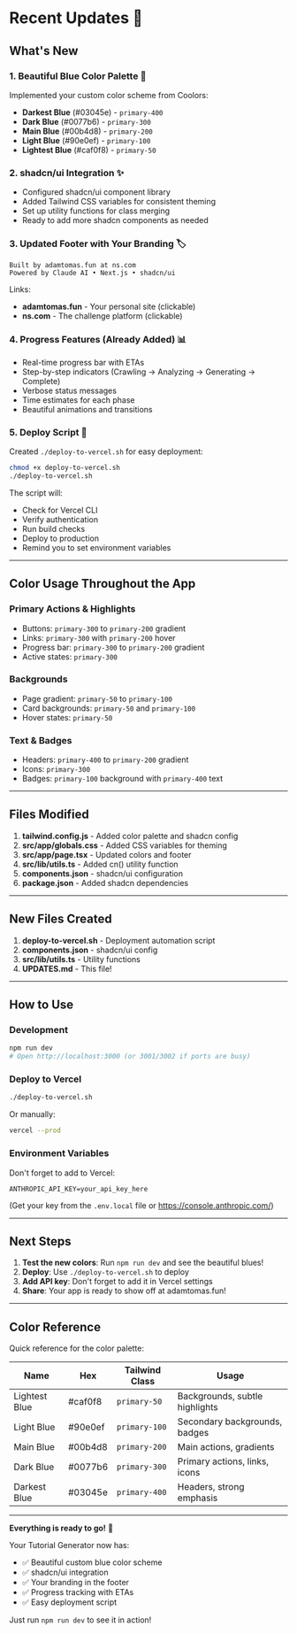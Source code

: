 # Recent Updates 🎨

## What's New

### 1. Beautiful Blue Color Palette 🎨
Implemented your custom color scheme from Coolors:
- **Darkest Blue** (#03045e) - `primary-400`
- **Dark Blue** (#0077b6) - `primary-300`
- **Main Blue** (#00b4d8) - `primary-200`
- **Light Blue** (#90e0ef) - `primary-100`
- **Lightest Blue** (#caf0f8) - `primary-50`

### 2. shadcn/ui Integration ✨
- Configured shadcn/ui component library
- Added Tailwind CSS variables for consistent theming
- Set up utility functions for class merging
- Ready to add more shadcn components as needed

### 3. Updated Footer with Your Branding 🏷️
```
Built by adamtomas.fun at ns.com
Powered by Claude AI • Next.js • shadcn/ui
```

Links:
- **adamtomas.fun** - Your personal site (clickable)
- **ns.com** - The challenge platform (clickable)

### 4. Progress Features (Already Added) 📊
- Real-time progress bar with ETAs
- Step-by-step indicators (Crawling → Analyzing → Generating → Complete)
- Verbose status messages
- Time estimates for each phase
- Beautiful animations and transitions

### 5. Deploy Script 🚀
Created `./deploy-to-vercel.sh` for easy deployment:
```bash
chmod +x deploy-to-vercel.sh
./deploy-to-vercel.sh
```

The script will:
- Check for Vercel CLI
- Verify authentication
- Run build checks
- Deploy to production
- Remind you to set environment variables

---

## Color Usage Throughout the App

### Primary Actions & Highlights
- Buttons: `primary-300` to `primary-200` gradient
- Links: `primary-300` with `primary-200` hover
- Progress bar: `primary-300` to `primary-200` gradient
- Active states: `primary-300`

### Backgrounds
- Page gradient: `primary-50` to `primary-100`
- Card backgrounds: `primary-50` and `primary-100`
- Hover states: `primary-50`

### Text & Badges
- Headers: `primary-400` to `primary-200` gradient
- Icons: `primary-300`
- Badges: `primary-100` background with `primary-400` text

---

## Files Modified

1. **tailwind.config.js** - Added color palette and shadcn config
2. **src/app/globals.css** - Added CSS variables for theming
3. **src/app/page.tsx** - Updated colors and footer
4. **src/lib/utils.ts** - Added cn() utility function
5. **components.json** - shadcn/ui configuration
6. **package.json** - Added shadcn dependencies

---

## New Files Created

1. **deploy-to-vercel.sh** - Deployment automation script
2. **components.json** - shadcn/ui config
3. **src/lib/utils.ts** - Utility functions
4. **UPDATES.md** - This file!

---

## How to Use

### Development
```bash
npm run dev
# Open http://localhost:3000 (or 3001/3002 if ports are busy)
```

### Deploy to Vercel
```bash
./deploy-to-vercel.sh
```

Or manually:
```bash
vercel --prod
```

### Environment Variables
Don't forget to add to Vercel:
```
ANTHROPIC_API_KEY=your_api_key_here
```
(Get your key from the `.env.local` file or https://console.anthropic.com/)

---

## Next Steps

1. **Test the new colors**: Run `npm run dev` and see the beautiful blues!
2. **Deploy**: Use `./deploy-to-vercel.sh` to deploy
3. **Add API key**: Don't forget to add it in Vercel settings
4. **Share**: Your app is ready to show off at adamtomas.fun!

---

## Color Reference

Quick reference for the color palette:

| Name | Hex | Tailwind Class | Usage |
|------|-----|----------------|-------|
| Lightest Blue | #caf0f8 | `primary-50` | Backgrounds, subtle highlights |
| Light Blue | #90e0ef | `primary-100` | Secondary backgrounds, badges |
| Main Blue | #00b4d8 | `primary-200` | Main actions, gradients |
| Dark Blue | #0077b6 | `primary-300` | Primary actions, links, icons |
| Darkest Blue | #03045e | `primary-400` | Headers, strong emphasis |

---

**Everything is ready to go!** 🚀

Your Tutorial Generator now has:
- ✅ Beautiful custom blue color scheme
- ✅ shadcn/ui integration
- ✅ Your branding in the footer
- ✅ Progress tracking with ETAs
- ✅ Easy deployment script

Just run `npm run dev` to see it in action!
